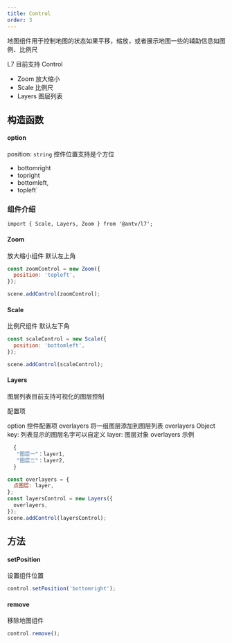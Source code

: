 ```yaml
---
title: Control
order: 3
---
```


地图组件用于控制地图的状态如果平移，缩放，或者展示地图一些的辅助信息如图例、比例尺

L7 目前支持 Control

- Zoom 放大缩小
- Scale 比例尺
- Layers 图层列表

## 构造函数

#### option

position: `string` 控件位置支持是个方位

- bottomright
- topright
- bottomleft,
- topleft`

### 组件介绍

```
import { Scale, Layers, Zoom } from '@antv/l7';

```

#### Zoom

放大缩小组件 默认左上角

```javascript
const zoomControl = new Zoom({
  position: 'topleft',
});

scene.addControl(zoomControl);
```

#### Scale

比例尺组件 默认左下角

```javascript
const scaleControl = new Scale({
  position: 'bottomleft',
});

scene.addControl(scaleControl);
```

#### Layers

图层列表目前支持可视化的图层控制

配置项

option 控件配置项
overlayers 将一组图层添加到图层列表
overlayers Object
key: 列表显示的图层名字可以自定义
layer: 图层对象
overlayers 示例

```javascript
  {
   "图层一"：layer1,
   "图层二"：layer2,
  }
```

```javascript
const overlayers = {
  点图层: layer,
};
const layersControl = new Layers({
  overlayers,
});
scene.addControl(layersControl);
```

## 方法

#### setPosition

设置组件位置

```javascript
control.setPosition('bottomright');
```

#### remove

移除地图组件

```javascript
control.remove();
```
